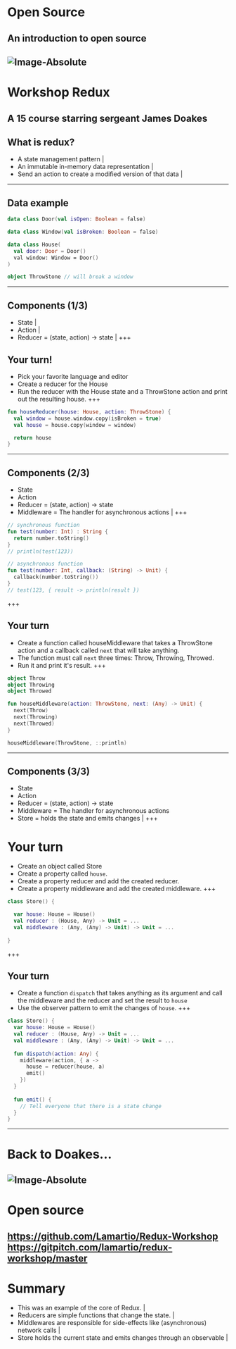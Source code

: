# Open Source
An introduction to open source
---
![Image-Absolute](https://media.giphy.com/media/HP5dest4oOHf2/giphy.gif)
---
# Workshop Redux
A 15 course starring sergeant James Doakes
---
## What is redux?
* A state management pattern | 
* An immutable in-memory data representation |
* Send an action to create a modified version of that data |
---
## Data example
``` Kotlin
data class Door(val isOpen: Boolean = false)

data class Window(val isBroken: Boolean = false)

data class House(
  val door: Door = Door()
  val window: Window = Door()
)

object ThrowStone // will break a window
```
---
## Components (1/3)
- State |
- Action |
- Reducer = (state, action) -> state |
+++
## Your turn!
- Pick your favorite language and editor
- Create a reducer for the House
- Run the reducer with the House state and a ThrowStone action and print out the resulting house.
+++
``` Kotlin
fun houseReducer(house: House, action: ThrowStone) {
  val window = house.window.copy(isBroken = true)
  val house = house.copy(window = window)

  return house
}
```
---
## Components (2/3)
- State 
- Action 
- Reducer = (state, action) -> state
- Middleware = The handler for asynchronous actions |
+++
``` Kotlin
// synchronous function
fun test(number: Int) : String { 
  return number.toString() 
}
// println(test(123))

// asynchronous function
fun test(number: Int, callback: (String) -> Unit) {
  callback(number.toString())
}
// test(123, { result -> println(result })
```
+++
## Your turn
- Create a function called houseMiddleware that takes a ThrowStone action and a callback called `next` that will take anything.
- The function must call `next` three times: Throw, Throwing, Throwed.
- Run it and print it's result.
+++
``` Kotlin
object Throw
object Throwing
object Throwed

fun houseMiddleware(action: ThrowStone, next: (Any) -> Unit) {
  next(Throw)
  next(Throwing)
  next(Throwed)
}

houseMiddleware(ThrowStone, ::println)
```
--- 
## Components (3/3)
- State 
- Action 
- Reducer = (state, action) -> state
- Middleware = The handler for asynchronous actions
- Store = holds the state and emits changes |
+++
# Your turn
- Create an object called Store
- Create a property called `house`.
- Create a property reducer and add the created reducer.
- Create a property middleware and add the created middleware.
+++
``` Kotlin
class Store() {

  var house: House = House()
  val reducer : (House, Any) -> Unit = ...
  val middleware : (Any, (Any) -> Unit) -> Unit = ...
  
}
```
+++ 
## Your turn
- Create a function `dispatch` that takes anything as its argument and call the middleware and the reducer and set the result to `house`
- Use the observer pattern to emit the changes of `house`.
+++
``` Kotlin
class Store() {
  var house: House = House()
  val reducer : (House, Any) -> Unit = ...
  val middleware : (Any, (Any) -> Unit) -> Unit = ...
  
  fun dispatch(action: Any) {
    middleware(action, { a -> 
      house = reducer(house, a)
      emit()
    })
  }
  
  fun emit() {
    // Tell everyone that there is a state change
  }
}
```
--- 
# Back to Doakes...
![Image-Absolute](https://media.giphy.com/media/HP5dest4oOHf2/giphy.gif)
---
# Open source
https://github.com/Lamartio/Redux-Workshop  
https://gitpitch.com/lamartio/redux-workshop/master
---
# Summary
- This was an example of the core of Redux. |
- Reducers are simple functions that change the state. |
- Middlewares are responsible for side-effects like (asynchronous) network calls |
- Store holds the current state and emits changes through an observable |
